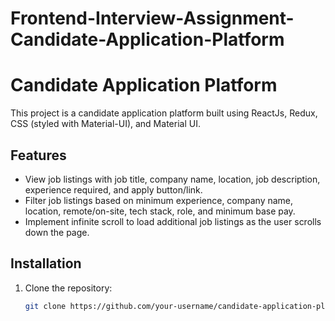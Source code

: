 # Frontend-Interview-Assignment-Candidate-Application-Platform
# Candidate Application Platform

This project is a candidate application platform built using ReactJs, Redux, CSS (styled with Material-UI), and Material UI.

## Features

- View job listings with job title, company name, location, job description, experience required, and apply button/link.
- Filter job listings based on minimum experience, company name, location, remote/on-site, tech stack, role, and minimum base pay.
- Implement infinite scroll to load additional job listings as the user scrolls down the page.

## Installation

1. Clone the repository:

   ```bash
   git clone https://github.com/your-username/candidate-application-platform.git

